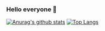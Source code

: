 ### Hello everyone 👋

<!--
**Salvation-sub/Salvation-sub** is a ✨ _special_ ✨ repository because its `README.md` (this file) appears on your GitHub profile.

Here are some ideas to get you started:

- 🔭 I’m currently working on ...
- 🌱 I’m currently learning ...
- 👯 I’m looking to collaborate on ...
- 🤔 I’m looking for help with ...
- 💬 Ask me about ...
- 📫 How to reach me: ...
- 😄 Pronouns: ...
- ⚡ Fun fact: ...
-->
[![Anurag's github stats](https://github-readme-stats.vercel.app/api?username=Salvation-sub)](https://github.com/Salvation-sub/github-readme-stats)
[![Top Langs](https://github-readme-stats.vercel.app/api/top-langs/?username=Salvation-sub&layout=compact)](https://github.com/Salvation-sub/github-readme-stats)
